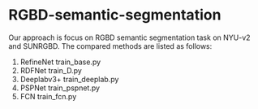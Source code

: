 # RGBD-semantic-segmentation


Our approach is focus on RGBD semantic segmentation task on NYU-v2 and SUNRGBD. The compared methods are listed as follows:

1. RefineNet  train_base.py
2. RDFNet  train_D.py
3. Deeplabv3+ train_deeplab.py
4. PSPNet  train_pspnet.py
5. FCN  train_fcn.py
